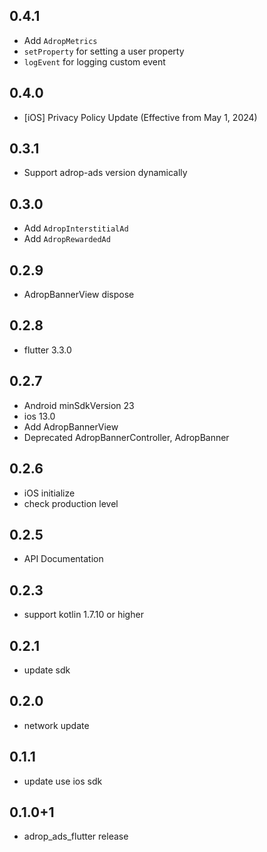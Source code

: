 ## 0.4.1
- Add `AdropMetrics`
- `setProperty` for setting a user property
- `logEvent` for logging custom event

## 0.4.0
- [iOS] Privacy Policy Update (Effective from May 1, 2024)

## 0.3.1
- Support adrop-ads version dynamically

## 0.3.0
- Add `AdropInterstitialAd`
- Add `AdropRewardedAd`

## 0.2.9
- AdropBannerView dispose

## 0.2.8
- flutter 3.3.0

## 0.2.7
- Android minSdkVersion 23
- ios 13.0
- Add AdropBannerView
- Deprecated AdropBannerController, AdropBanner

## 0.2.6
- iOS initialize
- check production level

## 0.2.5
- API Documentation

## 0.2.3
- support kotlin 1.7.10 or higher

## 0.2.1
- update sdk

## 0.2.0
- network update

## 0.1.1
- update use ios sdk 

## 0.1.0+1
- adrop_ads_flutter release
